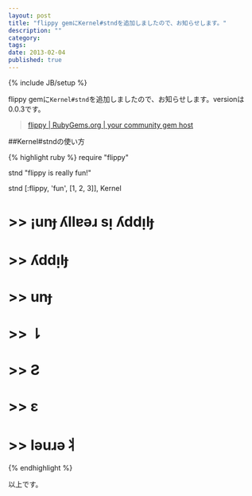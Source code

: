 ```yaml
---
layout: post
title: "flippy gemにKernel#stndを追加しましたので、お知らせします。"
description: ""
category: 
tags: 
date: 2013-02-04
published: true
---
```

{% include JB/setup %}

flippy gemに`Kernel#stnd`を追加しましたので、お知らせします。versionは0.0.3です。


> [flippy | RubyGems.org | your community gem host](https://rubygems.org/gems/flippy 'flippy | RubyGems.org | your community gem host')


##Kernel#stndの使い方

{% highlight ruby %}
require "flippy"

stnd "flippy is really fun!"

stnd [:flippy, 'fun', [1, 2, 3]], Kernel

# >> ¡unɟ ʎllɐəɹ sᴉ ʎddᴉlɟ
# >> ʎddᴉlɟ
# >> unɟ
# >> ⇂
# >> Ƨ
# >> ε
# >> ləuɹə丬
{% endhighlight %}

以上です。


